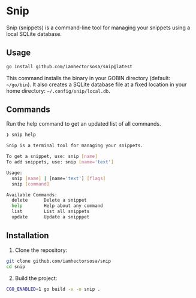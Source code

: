 # Snip

Snip (snippets) is a command-line tool for managing your snippets using a local SQLite database.

## Usage

```bash
go install github.com/iamhectorsosa/snip@latest
```

This command installs the binary in your GOBIN directory (default: `~/go/bin`). It also creates a SQLite database file at a fixed location in your home directory: `~/.config/snip/local.db`.

## Commands

Run the help command to get an updated list of all commands.

```bash
❯ snip help

Snip is a terminal tool for managing your snippets.

To get a snippet, use: snip [name]
To add snippets, use: snip [name='text']

Usage:
  snip [name] | [name='text'] [flags]
  snip [command]

Available Commands:
  delete      Delete a snippet
  help        Help about any command
  list        List all snippets
  update      Update a snipppet
```

## Installation

1. Clone the repository:

```bash
git clone github.com/iamhectorsosa/snip
cd snip
```

2. Build the project:

```bash
CGO_ENABLED=1 go build -v -o snip .
```
